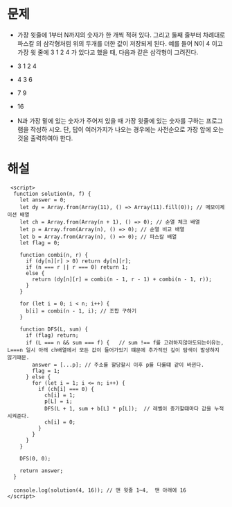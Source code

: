 # 문제
- 가장 윗줄에 1부터 N까지의 숫자가 한 개씩 적혀 있다. 그리고 둘째 줄부터 차례대로 파스칼 의 삼각형처럼 위의 두개를 더한 값이 저장되게 된다. 예를 들어 N이 4 이고 가장 윗 줄에 3 1 2 4 가 있다고 했을 때, 다음과 같은 삼각형이 그려진다.

- 3 1 2 4
-  4 3 6
-   7 9
-    16
- N과 가장 밑에 있는 숫자가 주어져 있을 때 가장 윗줄에 있는 숫자를 구하는 프로그램을 작성하 시오. 단, 답이 여러가지가 나오는 경우에는 사전순으로 가장 앞에 오는 것을 출력하여야 한다.





# 해설
     <script>
      function solution(n, f) {
        let answer = 0;
        let dy = Array.from(Array(11), () => Array(11).fill(0)); // 메모이제이션 배열
        let ch = Array.from(Array(n + 1), () => 0); // 순열 체크 배열
        let p = Array.from(Array(n), () => 0); // 순열 비교 배열
        let b = Array.from(Array(n), () => 0); // 파스칼 배열
        let flag = 0;

        function combi(n, r) {
          if (dy[n][r] > 0) return dy[n][r];
          if (n === r || r === 0) return 1;
          else {
            return (dy[n][r] = combi(n - 1, r - 1) + combi(n - 1, r));
          }
        }

        for (let i = 0; i < n; i++) {
          b[i] = combi(n - 1, i); // 조합 구하기
        }

        function DFS(L, sum) {
          if (flag) return;
          if (L === n && sum === f) {   // sum !== f를 고려하지않아도되는이유는, L===n 일시 아래 ch배열에서 모든 값이 들어가있기 떄문에 추가적인 깊이 탐색이 발생하지 않기떄문.
            answer = [...p]; // 주소를 할당할시 이후 p를 다룰떄 같이 바뀐다.
            flag = 1; 
          } else {
            for (let i = 1; i <= n; i++) {
              if (ch[i] === 0) {
                ch[i] = 1;
                p[L] = i;
                DFS(L + 1, sum + b[L] * p[L]);  // 레벨이 증가할떄마다 값을 누적시켜준다.
                ch[i] = 0;
              }
            }
          }
        }

        DFS(0, 0);

        return answer;
      }

      console.log(solution(4, 16)); // 맨 윗줄 1~4,  맨 아래에 16
    </script>
